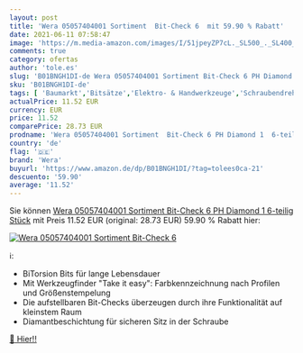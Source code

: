 ```yaml
---
layout: post
title: 'Wera 05057404001 Sortiment  Bit-Check 6  mit 59.90 % Rabatt'
date: 2021-06-11 07:58:47
image: 'https://m.media-amazon.com/images/I/51jpeyZP7cL._SL500_._SL400_.jpg'
comments: true
category: ofertas
author: 'tole.es'
slug: 'B01BNGH1DI-de Wera 05057404001 Sortiment Bit-Check 6 PH Diamond 1...'
sku: 'B01BNGH1DI-de'
tags: [ 'Baumarkt','Bitsätze','Elektro- & Handwerkzeuge','Schraubendreher-Zubehör','Zubehör für Elektrowerkzeuge','wera', ]
actualPrice: 11.52 EUR
currency: EUR
price: 11.52
comparePrice: 28.73 EUR
prodname: 'Wera 05057404001 Sortiment  Bit-Check 6 PH Diamond 1  6-teilig  Stück'
country: 'de'
flag: '🇩🇪'
brand: 'Wera'
buyurl: 'https://www.amazon.de/dp/B01BNGH1DI/?tag=tolees0ca-21'
descuento: '59.90'
average: '11.52'
---
```


Sie können [Wera 05057404001 Sortiment  Bit-Check 6 PH Diamond 1  6-teilig  Stück](https://www.amazon.de/dp/B01BNGH1DI/?tag=tolees0ca-21) mit Preis 11.52 EUR (original: 28.73 EUR) 59.90 % Rabatt hier:

[![Wera 05057404001 Sortiment  Bit-Check 6 ](https://m.media-amazon.com/images/I/51jpeyZP7cL._SL500_._SL400_.jpg)](https://www.amazon.de/dp/B01BNGH1DI/?tag=tolees0ca-21)

ℹ️:

- BiTorsion Bits für lange Lebensdauer
- Mit Werkzeugfinder "Take it easy": Farbkennzeichnung nach Profilen und Größenstempelung
- Die aufstellbaren Bit-Checks überzeugen durch ihre Funktionalität auf kleinstem Raum
- Diamantbeschichtung für sicheren Sitz in der Schraube

[🛒 Hier!!](https://www.amazon.de/dp/B01BNGH1DI/?tag=tolees0ca-21)
